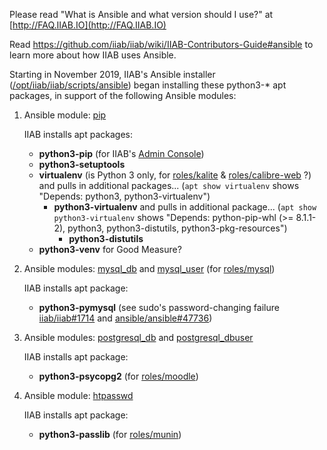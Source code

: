 Please read "What is Ansible and what version should I use?" at [http://FAQ.IIAB.IO](http://FAQ.IIAB.IO)

Read https://github.com/iiab/iiab/wiki/IIAB-Contributors-Guide#ansible to learn more about how IIAB uses Ansible.

Starting in November 2019, IIAB's Ansible installer ([/opt/iiab/iiab/scripts/ansible](https://github.com/iiab/iiab/blob/master/scripts/ansible)) began installing these python3-* apt packages, in support of the following Ansible modules:

1. Ansible module: [pip](https://docs.ansible.com/ansible/latest/modules/pip_module.html)

   IIAB installs apt packages:
   - **python3-pip** (for IIAB's [Admin Console](https://github.com/iiab/iiab-admin-console))
   - **python3-setuptools**
   - **virtualenv** (is Python 3 only, for [roles/kalite](https://github.com/iiab/iiab/tree/master/roles/kalite) & [roles/calibre-web](https://github.com/iiab/iiab/tree/master/roles/calibre-web) ?) and pulls in additional packages... (`apt show virtualenv` shows "Depends: python3, python3-virtualenv")
      - **python3-virtualenv** and pulls in additional package... (`apt show python3-virtualenv` shows "Depends: python-pip-whl (>= 8.1.1-2), python3, python3-distutils, python3-pkg-resources") 
         - **python3-distutils**
   - **python3-venv** for Good Measure?

2. Ansible modules: [mysql_db](https://docs.ansible.com/ansible/latest/modules/mysql_db_module.html) and [mysql_user](https://docs.ansible.com/ansible/latest/modules/mysql_user_module.html) (for [roles/mysql](https://github.com/iiab/iiab/tree/master/roles/mysql))

   IIAB installs apt package:
   - **python3-pymysql** (see sudo's password-changing failure [iiab/iiab#1714](https://github.com/iiab/iiab/issues/1714) and [ansible/ansible#47736](https://github.com/ansible/ansible/issues/47736))

3. Ansible modules: [postgresql_db](https://docs.ansible.com/ansible/latest/modules/postgresql_db_module.html) and [postgresql_dbuser](https://docs.ansible.com/ansible/latest/modules/postgresql_user_module.html)

   IIAB installs apt package:
   - **python3-psycopg2** (for [roles/moodle](https://github.com/iiab/iiab/tree/master/roles/moodle))

4. Ansible module: [htpasswd](https://docs.ansible.com/ansible/latest/modules/htpasswd_module.html)

   IIAB installs apt package:
   - **python3-passlib** (for [roles/munin](https://github.com/iiab/iiab/tree/master/roles/munin))
